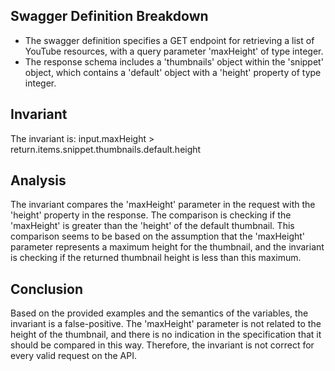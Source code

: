 ## Swagger Definition Breakdown
- The swagger definition specifies a GET endpoint for retrieving a list of YouTube resources, with a query parameter 'maxHeight' of type integer.
- The response schema includes a 'thumbnails' object within the 'snippet' object, which contains a 'default' object with a 'height' property of type integer.

## Invariant
The invariant is: input.maxHeight > return.items.snippet.thumbnails.default.height

## Analysis
The invariant compares the 'maxHeight' parameter in the request with the 'height' property in the response. The comparison is checking if the 'maxHeight' is greater than the 'height' of the default thumbnail. This comparison seems to be based on the assumption that the 'maxHeight' parameter represents a maximum height for the thumbnail, and the invariant is checking if the returned thumbnail height is less than this maximum.

## Conclusion
Based on the provided examples and the semantics of the variables, the invariant is a false-positive. The 'maxHeight' parameter is not related to the height of the thumbnail, and there is no indication in the specification that it should be compared in this way. Therefore, the invariant is not correct for every valid request on the API.
